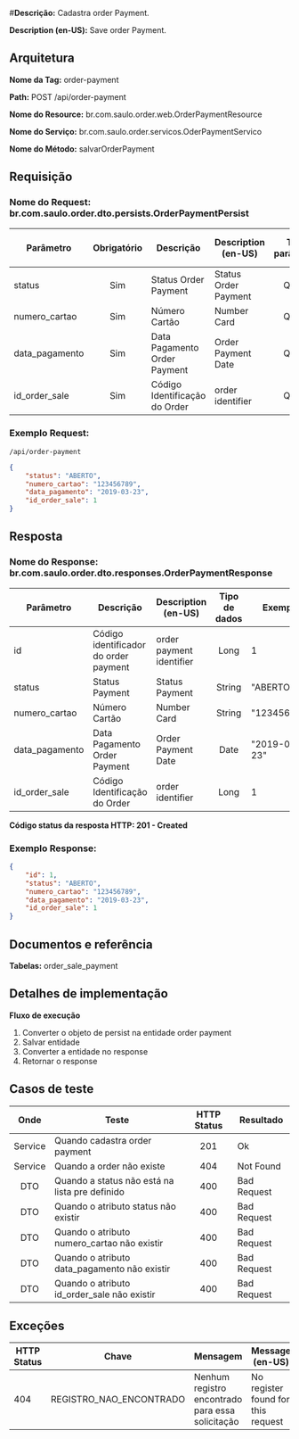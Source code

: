 #**Descrição:** Cadastra order Payment.

**Description (en-US):** Save order Payment.

## **Arquitetura**

**Nome da Tag:** order-payment

**Path:** POST /api/order-payment

**Nome do Resource:** br.com.saulo.order.web.OrderPaymentResource

**Nome do Serviço:** br.com.saulo.order.servicos.OderPaymentServico

**Nome do Método:** salvarOrderPayment

## **Requisição**

### **Nome do Request:** br.com.saulo.order.dto.persists.OrderPaymentPersist

|Parâmetro | Obrigatório | Descrição | Description (en-US) | Tipo parâmetro | Tipo de dados | Exemplo | Validador |
|---|:---:|---|---|:---:|:---:|---|---|
| status | Sim | Status Order Payment |  Status Order Payment | Query | String | "ABERTO" | MAX(50)|
| numero_cartao | Sim | Número Cartão | Number Card | Query | String | "123456789" | |
| data_pagamento | Sim | Data Pagamento Order Payment | Order Payment Date | Query | Date | "2019-03-23" | |
| id_order_sale | Sim | Código Identificação do Order | order identifier | Query | Long | 1 |



### **Exemplo Request:**
```
/api/order-payment
```
```json
{
	"status": "ABERTO",
    "numero_cartao": "123456789",
	"data_pagamento": "2019-03-23",
	"id_order_sale": 1
}
```

## **Resposta**

### **Nome do Response:** br.com.saulo.order.dto.responses.OrderPaymentResponse

|Parâmetro | Descrição | Description (en-US) | Tipo de dados | Exemplo |
|---|---|---|:---:|---|
| id | Código identificador do order payment| order payment identifier | Long | 1 | 
| status | Status Payment | Status Payment | String | "ABERTO" | 
| numero_cartao | Número Cartão | Number Card | String | "123456789" |
| data_pagamento | Data Pagamento Order Payment | Order Payment Date | Date | "2019-03-23" |
| id_order_sale | Código Identificação do Order | order identifier | Long | 1 |

**Código status da resposta HTTP: 201 - Created**

### **Exemplo Response:**
```json
{
    "id": 1,
	"status": "ABERTO",
    "numero_cartao": "123456789",
	"data_pagamento": "2019-03-23",
	"id_order_sale": 1
}
```

## **Documentos e referência**

**Tabelas:** order_sale_payment

## **Detalhes de implementação**

**Fluxo de execução**

1. Converter o objeto de persist na entidade order payment
2. Salvar entidade
3. Converter a entidade no response
4. Retornar o response

## **Casos de teste**

| Onde | Teste | HTTP Status | Resultado |
| :---: | --- | :---: | --- |
| Service | Quando cadastra order payment | 201 | Ok |
| Service | Quando a order não existe | 404 | Not Found |
| DTO | Quando a status não está na lista pre definido|  400 | Bad Request |
| DTO | Quando o atributo status não existir | 400 | Bad Request |
| DTO | Quando o atributo numero_cartao não existir | 400 | Bad Request |
| DTO | Quando o atributo data_pagamento não existir | 400 | Bad Request |
| DTO | Quando o atributo id_order_sale não existir | 400 | Bad Request |

## **Exceções**

| HTTP Status | Chave | Mensagem | Message (en-US) |
|---|---|---|---|
| 404 | REGISTRO_NAO_ENCONTRADO | Nenhum registro encontrado para essa solicitação | No register found for this request |
